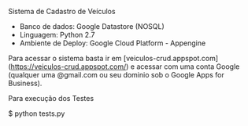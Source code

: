 Sistema de Cadastro de Veículos 

- Banco de dados: Google Datastore (NOSQL)
- Linguagem: Python 2.7
- Ambiente de Deploy: Google Cloud Platform - Appengine

Para acessar o sistema basta ir em [veiculos-crud.appspot.com] (https://veiculos-crud.appspot.com/) e acessar com uma conta Google (qualquer uma @gmail.com ou seu dominio sob o Google Apps for Business).

Para execução dos Testes

$ python tests.py